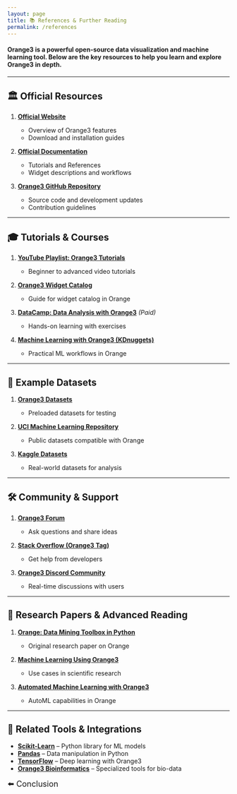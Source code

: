 ```yaml
---
layout: page
title: 📚 References & Further Reading
permalink: /references
---
```




#### Orange3 is a powerful open-source data visualization and machine learning tool. Below are the key resources to help you learn and explore Orange3 in depth.

---

## 🏛 Official Resources

1. **[Official Website](https://orangedatamining.com/)**  
   - Overview of Orange3 features  
   - Download and installation guides  

2. **[Official Documentation](https://orangedatamining.com/docs/)**  
   - Tutorials and References  
   - Widget descriptions and workflows  

3. **[Orange3 GitHub Repository](https://github.com/biolab/orange3)**  
   - Source code and development updates  
   - Contribution guidelines  
 

---

## 🎓 Tutorials & Courses

1. **[YouTube Playlist: Orange3 Tutorials](https://youtube.com/playlist?list=PLYW0LRZ3ePo5jW_mhbvHV5ciNkhe61dTT&si=EKN2meVgaV3-G2VY)**  
   - Beginner to advanced video tutorials  

2. **[Orange3 Widget Catalog](https://orangedatamining.com/widget-catalog/)**  
   - Guide for widget catalog in Orange

3. **[DataCamp: Data Analysis with Orange3](https://www.datacamp.com/)** _(Paid)_  
   - Hands-on learning with exercises  

4. **[Machine Learning with Orange3 (KDnuggets)](https://www.kdnuggets.com/2021/02/machine-learning-orange3.html)**  
   - Practical ML workflows in Orange  

---

## 📂 Example Datasets

1. **[Orange3 Datasets](https://orangedatamining.com/datasets/)**  
   - Preloaded datasets for testing  

2. **[UCI Machine Learning Repository](https://archive.ics.uci.edu/ml/index.php)**  
   - Public datasets compatible with Orange

3. **[Kaggle Datasets](https://www.kaggle.com/datasets)**  
   - Real-world datasets for analysis  

---

## 🛠 Community & Support

1. **[Orange3 Forum](https://forum.biolab.si/)**  
   - Ask questions and share ideas  

2. **[Stack Overflow (Orange3 Tag)](https://stackoverflow.com/questions/tagged/orange3)**  
   - Get help from developers  

3. **[Orange3 Discord Community](https://discord.gg/orangedatamining)** 
   - Real-time discussions with users  

---

## 📄 Research Papers & Advanced Reading

1. **[Orange: Data Mining Toolbox in Python](https://arxiv.org/pdf/1109.3557.pdf)**  
   - Original research paper on Orange  

2. **[Machine Learning Using Orange3](https://www.sciencedirect.com/science/article/pii/S1877050919313385)**  
   - Use cases in scientific research  

3. **[Automated Machine Learning with Orange3](https://link.springer.com/article/10.1007/s10462-019-09769-4)**  
   - AutoML capabilities in Orange  

---

## 🔗 Related Tools & Integrations

- **[Scikit-Learn](https://scikit-learn.org/)** – Python library for ML models  
- **[Pandas](https://pandas.pydata.org/)** – Data manipulation in Python  
- **[TensorFlow](https://www.tensorflow.org/)** – Deep learning with Orange3  
- **[Orange3 Bioinformatics](https://github.com/biolab/orange3-bioinformatics)** – Specialized tools for bio-data  




<div style="display: flex; justify-content: space-between; width: 100%; top: 5px;">
  <a href="/PSDV-orange3/conclusion" style="text-decoration: none; font-size: large;">⬅️ Conclusion</a>
</div>
